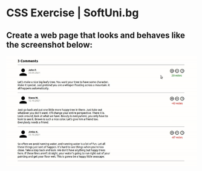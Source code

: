 # CSS Exercise | SoftUni.bg
## Create a web page that looks and behaves like the screenshot below:
![CSS Exercise - Preview](./design/preview.gif)
